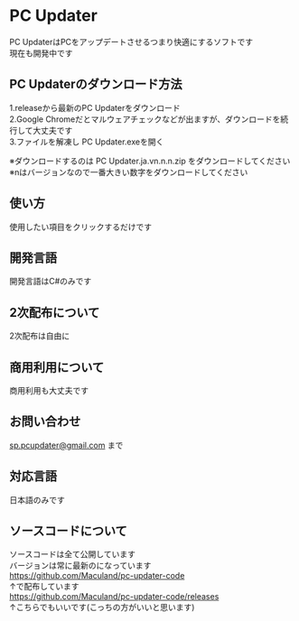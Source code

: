 # PC Updater
PC UpdaterはPCをアップデートさせるつまり快適にするソフトです<br>
現在も開発中です
<br>
## PC Updaterのダウンロード方法
1.releaseから最新のPC Updaterをダウンロード<br>
2.Google Chromeだとマルウェアチェックなどが出ますが、ダウンロードを続行して大丈夫です<br>
3.ファイルを解凍し PC Updater.exeを開く<br>

※ダウンロードするのは PC Updater.ja.vn.n.n.zip をダウンロードしてください<br>
※nはバージョンなので一番大きい数字をダウンロードしてください
## 使い方
使用したい項目をクリックするだけです
<br>

## 開発言語
開発言語はC#のみです

## 2次配布について
2次配布は自由に

## 商用利用について
商用利用も大丈夫です

## お問い合わせ
sp.pcupdater@gmail.com
まで

## 対応言語
日本語のみです

## ソースコードについて
ソースコードは全て公開しています<br>
バージョンは常に最新のになっています
<br>
https://github.com/Maculand/pc-updater-code
<br>↑で配布しています<br>
https://github.com/Maculand/pc-updater-code/releases
<br>
↑こちらでもいいです(こっちの方がいいと思います)

